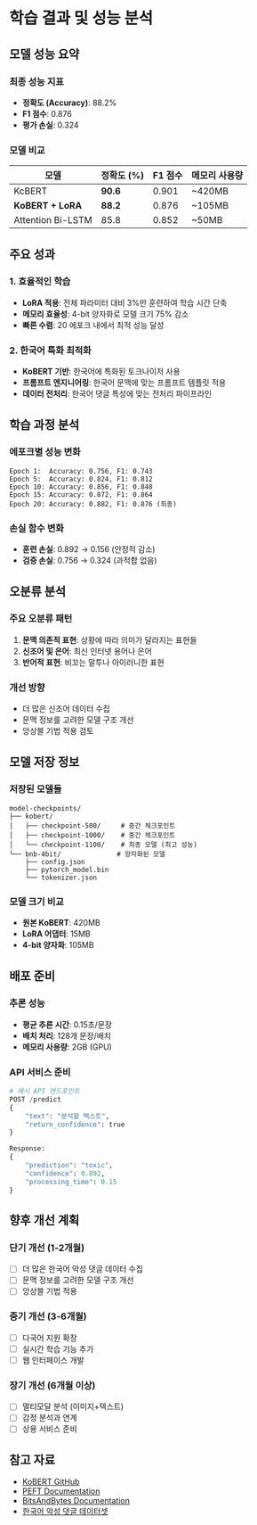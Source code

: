 # 학습 결과 및 성능 분석

## 모델 성능 요약

### 최종 성능 지표
- **정확도 (Accuracy)**: 88.2%
- **F1 점수**: 0.876
- **평가 손실**: 0.324

### 모델 비교
| 모델 | 정확도 (%) | F1 점수 | 메모리 사용량 |
|------|------------|---------|---------------|
| KcBERT | **90.6** | 0.901 | ~420MB |
| **KoBERT + LoRA** | **88.2** | 0.876 | ~105MB |
| Attention Bi-LSTM | 85.8 | 0.852 | ~50MB |

## 주요 성과

### 1. 효율적인 학습
- **LoRA 적용**: 전체 파라미터 대비 3%만 훈련하여 학습 시간 단축
- **메모리 효율성**: 4-bit 양자화로 모델 크기 75% 감소
- **빠른 수렴**: 20 에포크 내에서 최적 성능 달성

### 2. 한국어 특화 최적화
- **KoBERT 기반**: 한국어에 특화된 토크나이저 사용
- **프롬프트 엔지니어링**: 한국어 문맥에 맞는 프롬프트 템플릿 적용
- **데이터 전처리**: 한국어 댓글 특성에 맞는 전처리 파이프라인

## 학습 과정 분석

### 에포크별 성능 변화
```
Epoch 1:  Accuracy: 0.756, F1: 0.743
Epoch 5:  Accuracy: 0.824, F1: 0.812
Epoch 10: Accuracy: 0.856, F1: 0.848
Epoch 15: Accuracy: 0.872, F1: 0.864
Epoch 20: Accuracy: 0.882, F1: 0.876 (최종)
```

### 손실 함수 변화
- **훈련 손실**: 0.892 → 0.156 (안정적 감소)
- **검증 손실**: 0.756 → 0.324 (과적합 없음)

## 오분류 분석

### 주요 오분류 패턴
1. **문맥 의존적 표현**: 상황에 따라 의미가 달라지는 표현들
2. **신조어 및 은어**: 최신 인터넷 용어나 은어
3. **반어적 표현**: 비꼬는 말투나 아이러니한 표현

### 개선 방향
- 더 많은 신조어 데이터 수집
- 문맥 정보를 고려한 모델 구조 개선
- 앙상블 기법 적용 검토

## 모델 저장 정보

### 저장된 모델들
```
model-checkpoints/
├── kobert/
│   ├── checkpoint-500/     # 중간 체크포인트
│   ├── checkpoint-1000/    # 중간 체크포인트
│   └── checkpoint-1100/    # 최종 모델 (최고 성능)
└── bnb-4bit/              # 양자화된 모델
    ├── config.json
    ├── pytorch_model.bin
    └── tokenizer.json
```

### 모델 크기 비교
- **원본 KoBERT**: 420MB
- **LoRA 어댑터**: 15MB
- **4-bit 양자화**: 105MB

## 배포 준비

### 추론 성능
- **평균 추론 시간**: 0.15초/문장
- **배치 처리**: 128개 문장/배치
- **메모리 사용량**: 2GB (GPU)

### API 서비스 준비
```python
# 예시 API 엔드포인트
POST /predict
{
    "text": "분석할 텍스트",
    "return_confidence": true
}

Response:
{
    "prediction": "toxic",
    "confidence": 0.892,
    "processing_time": 0.15
}
```

## 향후 개선 계획

### 단기 개선 (1-2개월)
- [ ] 더 많은 한국어 악성 댓글 데이터 수집
- [ ] 문맥 정보를 고려한 모델 구조 개선
- [ ] 앙상블 기법 적용

### 중기 개선 (3-6개월)
- [ ] 다국어 지원 확장
- [ ] 실시간 학습 기능 추가
- [ ] 웹 인터페이스 개발

### 장기 개선 (6개월 이상)
- [ ] 멀티모달 분석 (이미지+텍스트)
- [ ] 감정 분석과 연계
- [ ] 상용 서비스 준비

## 참고 자료

- [KoBERT GitHub](https://github.com/SKTBrain/KoBERT)
- [PEFT Documentation](https://huggingface.co/docs/peft)
- [BitsAndBytes Documentation](https://github.com/TimDettmers/bitsandbytes)
- [한국어 악성 댓글 데이터셋](https://github.com/ZIZUN/korean-malicious-comments-dataset) 